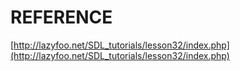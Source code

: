 # REFERENCE

[http://lazyfoo.net/SDL_tutorials/lesson32/index.php](http://lazyfoo.net/SDL_tutorials/lesson32/index.php)
